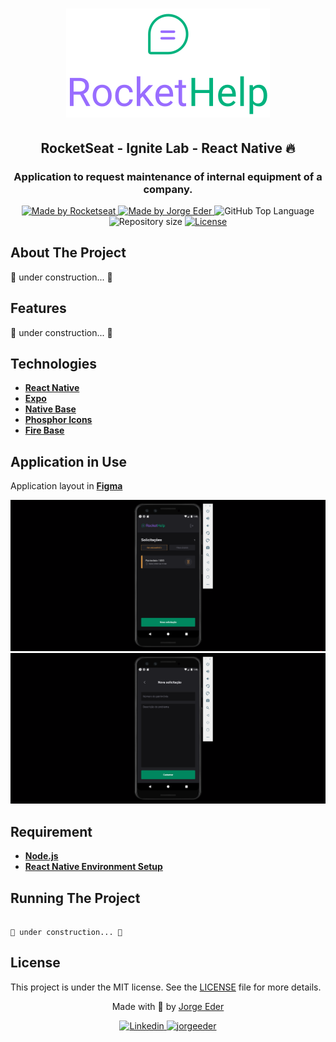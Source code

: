 <div>
  <h1 align="center"> 
    <img alt="rockethelp" src="./src/assets/logo_primary.svg">
  </h1>
  <h2 align="center"> 
    RocketSeat - Ignite Lab - React Native 🔥
  </h2>
  <h3 align="center"> 
    Application to request maintenance of internal equipment of a company.
  </h3>

  <p align="center">
    <a href="https://rocketseat.com.br">
      <img alt="Made by Rocketseat" src="https://img.shields.io/badge/made%20by-Rocketseat-blueviolet?style=plastic">
    </a>
    <a href="https://github.com/jorgeeder"> 
      <img alt="Made by Jorge Eder" src="https://img.shields.io/badge/solved%20by-Jorge%20Eder-blueviolet?style=plastic">
    </a>
    <img alt="GitHub Top Language" src="https://img.shields.io/github/languages/top/jorgeeder/rockethelp?color=blue&style=plastic">
    <img alt="Repository size" src="https://img.shields.io/github/repo-size/jorgeeder/rockethelp?style=plastic"/>
    <a href="https://opensource.org/licenses/MIT">
      <img alt="License" src="https://img.shields.io/badge/license-MIT-brightgreen?style=plastic">
    </a>
  </p>
</div>

## About The Project

🚧 under construction... 🚧


## Features

🚧 under construction... 🚧


## Technologies

-   **[React Native](https://reactnative.dev/)**
-   **[Expo](https://expo.dev/)**
-   **[Native Base](https://nativebase.io/)**
-   **[Phosphor Icons](https://phosphoricons.com/)**
-   **[Fire Base](https://firebase.google.com/)**



## Application in Use

Application layout in  **[Figma](https://www.figma.com/file/M2jZ09bh1QIkrVlw73sAwh/Rocket-Help---Ignite-Lab-(Community)?node-id=37%3A6)**

![home](./docImages/home-rockethelp.png)
![new request](./docImages/new-rockethelp.png)


## Requirement

-   **[Node.js](https://nodejs.org/)**
-   **[React Native Environment Setup](https://nodejs.org/)**

## Running The Project

```

🚧 under construction... 🚧

```
## License

This project is under the MIT license. See the [LICENSE](/LICENSE) file for more details.


<div align="center">
  <p> Made with 💜 by <a href="https://github.com/jorgeeder">Jorge Eder</a> </p>
  <p>
    <a href="https://www.linkedin.com/in/jorgeeder/">
      <img alt="Linkedin" src="https://img.shields.io/badge/-Jorge%20Eder-blue?style=plastic&logo=linkedin&link=https://www.linkedin.com/in/jorgeeder/">
    </a>
    <a href = "mailto:jorgeeder.dev@gmail.com">
      <img alt="jorgeeder" src="https://img.shields.io/badge/-jorgeeder.dev@gmail.com-ff512f?style=plastic&logo=Gmail&logoColor=white&link=mailto:jorgeeder.dev@gmail.com">
    </a>
  </p>
</div>
